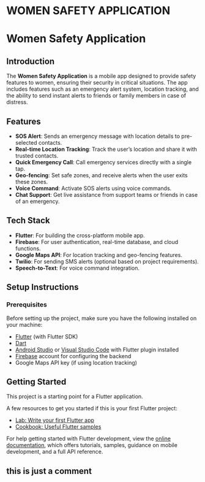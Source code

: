# WOMEN SAFETY APPLICATION
# Women Safety Application

## Introduction

The **Women Safety Application** is a mobile app designed to provide safety features to women, ensuring their security in critical situations. The app includes features such as an emergency alert system, location tracking, and the ability to send instant alerts to friends or family members in case of distress.

## Features

- **SOS Alert**: Sends an emergency message with location details to pre-selected contacts.
- **Real-time Location Tracking**: Track the user’s location and share it with trusted contacts.
- **Quick Emergency Call**: Call emergency services directly with a single tap.
- **Geo-fencing**: Set safe zones, and receive alerts when the user exits these zones.
- **Voice Command**: Activate SOS alerts using voice commands.
- **Chat Support**: Get live assistance from support teams or friends in case of an emergency.

## Tech Stack

- **Flutter**: For building the cross-platform mobile app.
- **Firebase**: For user authentication, real-time database, and cloud functions.
- **Google Maps API**: For location tracking and geo-fencing features.
- **Twilio**: For sending SMS alerts (optional based on project requirements).
- **Speech-to-Text**: For voice command integration.

## Setup Instructions

### Prerequisites

Before setting up the project, make sure you have the following installed on your machine:
- [Flutter](https://flutter.dev/docs/get-started/install) (with Flutter SDK)
- [Dart](https://dart.dev/get-dart)
- [Android Studio](https://developer.android.com/studio) or [Visual Studio Code](https://code.visualstudio.com/) with Flutter plugin installed
- [Firebase](https://firebase.google.com/) account for configuring the backend
- Google Maps API key (if using location tracking)


## Getting Started

This project is a starting point for a Flutter application.

A few resources to get you started if this is your first Flutter project:

- [Lab: Write your first Flutter app](https://docs.flutter.dev/get-started/codelab)
- [Cookbook: Useful Flutter samples](https://docs.flutter.dev/cookbook)

For help getting started with Flutter development, view the
[online documentation](https://docs.flutter.dev/), which offers tutorials,
samples, guidance on mobile development, and a full API reference.
## this is just a comment 
